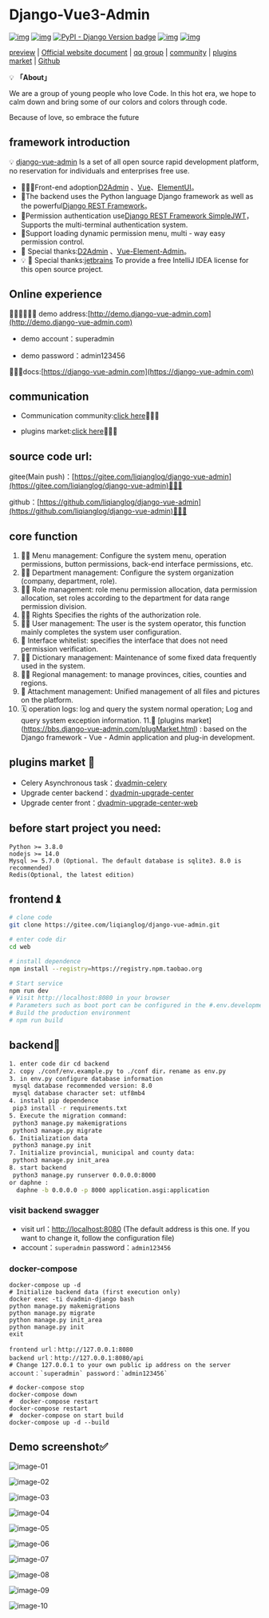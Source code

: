 # Django-Vue3-Admin

[![img](https://img.shields.io/badge/license-MIT-blue.svg)](https://gitee.com/liqianglog/django-vue-admin/blob/master/LICENSE)  [![img](https://img.shields.io/badge/python-%3E=3.7.x-green.svg)](https://python.org/)  [![PyPI - Django Version badge](https://img.shields.io/badge/django%20versions-3.2-blue)](https://docs.djangoproject.com/zh-hans/3.2/) [![img](https://img.shields.io/badge/node-%3E%3D%2012.0.0-brightgreen)](https://nodejs.org/zh-cn/) [![img](https://gitee.com/liqianglog/django-vue-admin/badge/star.svg?theme=dark)](https://gitee.com/liqianglog/django-vue-admin)

[preview](https://demo.django-vue-admin.com) | [Official website document](https://www.django-vue-admin.com) | [qq group](https://qm.qq.com/cgi-bin/qm/qr?k=fOdnHhC8DJlRHGYSnyhoB8P5rgogA6Vs&jump_from=webapi) | [community](https://bbs.django-vue-admin.com) | [plugins market](https://bbs.django-vue-admin.com/plugMarket.html) | [Github](https://github.com/liqianglog/django-vue-admin)

💡 **「About」**

We are a group of young people who love Code. In this hot era, we hope to calm down and bring some of our colors and colors through code.

Because of love, so embrace the future

## framework introduction

💡 [django-vue-admin](https://gitee.com/dvadmin/django-vue-admin) Is a set of all open source rapid development platform, no reservation for individuals and enterprises free use.

* 🧑‍🤝‍🧑Front-end adoption[D2Admin](https://github.com/d2-projects/d2-admin) 、[Vue](https://cn.vuejs.org/)、[ElementUI](https://element.eleme.cn/)。
* 👭The backend uses the Python language Django framework as well as the powerful[Django REST Framework](https://pypi.org/project/djangorestframework)。
* 👫Permission authentication use[Django REST Framework SimpleJWT](https://pypi.org/project/djangorestframework-simplejwt)，Supports the multi-terminal authentication system.
* 👬Support loading dynamic permission menu, multi - way easy permission control.
* 💏 Special thanks:[D2Admin](https://github.com/d2-projects/d2-admin) 、[Vue-Element-Admin](https://github.com/PanJiaChen/vue-element-admin)。
* 💡 💏 Special thanks:[jetbrains](https://www.jetbrains.com/) To provide a free IntelliJ IDEA license for this open source project.

## Online experience

👩‍👧‍👦👩‍👧‍👦 demo address:[http://demo.django-vue-admin.com](http://demo.django-vue-admin.com)

* demo account：superadmin

* demo password：admin123456

👩‍👦‍👦docs:[https://django-vue-admin.com](https://django-vue-admin.com)

## communication

* Communication community:[click here](https://bbs.django-vue-admin.com)👩‍👦‍👦

* plugins market:[click here](https://bbs.django-vue-admin.com/plugMarket.html)👩‍👦‍👦

## source code url:

gitee(Main push)：[https://gitee.com/liqianglog/django-vue-admin](https://gitee.com/liqianglog/django-vue-admin)👩‍👦‍👦

github：[https://github.com/liqianglog/django-vue-admin](https://github.com/liqianglog/django-vue-admin)👩‍👦‍👦

## core function

1. 👨‍⚕️ Menu management: Configure the system menu, operation permissions, button permissions, back-end interface permissions, etc.
2. 🧑‍⚕️ Department management: Configure the system organization (company, department, role).
3. 👩‍⚕️ Role management: role menu permission allocation, data permission allocation, set roles according to the department for data range permission division.
4. 🧑‍🎓 Rights Specifies the rights of the authorization role.
5. 👨‍🎓 User management: The user is the system operator, this function mainly completes the system user configuration.
6. 👬 Interface whitelist: specifies the interface that does not need permission verification.
7. 🧑‍🔧 Dictionary management: Maintenance of some fixed data frequently used in the system.
8. 🧑‍🔧 Regional management: to manage provinces, cities, counties and regions.
9. 📁 Attachment management: Unified management of all files and pictures on the platform.
10. 🗓 ️operation logs: log and query the system normal operation; Log and query system exception information.
11.🔌 [plugins market] (<https://bbs.django-vue-admin.com/plugMarket.html>) : based on the Django framework - Vue - Admin application and plug-in development.

## plugins market 🔌

* Celery Asynchronous task：[dvadmin-celery](https://gitee.com/huge-dream/dvadmin-celery)
* Upgrade center backend：[dvadmin-upgrade-center](https://gitee.com/huge-dream/dvadmin-upgrade-center)
* Upgrade center front：[dvadmin-upgrade-center-web](https://gitee.com/huge-dream/dvadmin-upgrade-center-web)

## before start project you need:

~~~
Python >= 3.8.0 
nodejs >= 14.0
Mysql >= 5.7.0 (Optional. The default database is sqlite3. 8.0 is recommended)
Redis(Optional, the latest edition)
~~~

## frontend♝

```bash
# clone code
git clone https://gitee.com/liqianglog/django-vue-admin.git

# enter code dir
cd web

# install dependence
npm install --registry=https://registry.npm.taobao.org

# Start service
npm run dev
# Visit http://localhost:8080 in your browser
# Parameters such as boot port can be configured in the #.env.development file
# Build the production environment
# npm run build
```

## backend💈

~~~bash
1. enter code dir cd backend
2. copy ./conf/env.example.py to ./conf dir，rename as env.py
3. in env.py configure database information
 mysql database recommended version: 8.0
 mysql database character set: utf8mb4
4. install pip dependence
 pip3 install -r requirements.txt
5. Execute the migration command:
 python3 manage.py makemigrations
 python3 manage.py migrate
6. Initialization data
 python3 manage.py init
7. Initialize provincial, municipal and county data:
 python3 manage.py init_area
8. start backend
 python3 manage.py runserver 0.0.0.0:8000
or daphne :
  daphne -b 0.0.0.0 -p 8000 application.asgi:application
~~~

### visit backend swagger

* visit url：[http://localhost:8080](http://localhost:8080) (The default address is this one. If you want to change it, follow the configuration file)
* account：`superadmin` password：`admin123456`

### docker-compose 

~~~shell
docker-compose up -d
# Initialize backend data (first execution only)
docker exec -ti dvadmin-django bash
python manage.py makemigrations 
python manage.py migrate
python manage.py init_area
python manage.py init
exit

frontend url：http://127.0.0.1:8080
backend url：http://127.0.0.1:8080/api
# Change 127.0.0.1 to your own public ip address on the server
account：`superadmin` password：`admin123456`

# docker-compose stop
docker-compose down
#  docker-compose restart
docker-compose restart
#  docker-compose on start build
docker-compose up -d --build
~~~

## Demo screenshot✅

![image-01](https://images.gitee.com/uploads/images/2022/0530/234137_b58c8f98_5074988.png)

![image-02](https://images.gitee.com/uploads/images/2022/0530/234240_39834603_5074988.png)

![image-03](https://images.gitee.com/uploads/images/2022/0530/234339_35e728a0_5074988.png)

![image-04](https://images.gitee.com/uploads/images/2022/0530/234426_957036b0_5074988.png)

![image-05](https://images.gitee.com/uploads/images/2022/0530/234458_898be492_5074988.png)

![image-06](https://images.gitee.com/uploads/images/2022/0530/234521_35b40076_5074988.png)

![image-07](https://images.gitee.com/uploads/images/2022/0530/234615_c2325639_5074988.png)

![image-08](https://images.gitee.com/uploads/images/2022/0530/234639_1ed6cc93_5074988.png)

![image-09](https://images.gitee.com/uploads/images/2022/0530/234815_cea2c53f_5074988.png)

![image-10](https://images.gitee.com/uploads/images/2022/0530/234840_5f3e5f53_5074988.png)
